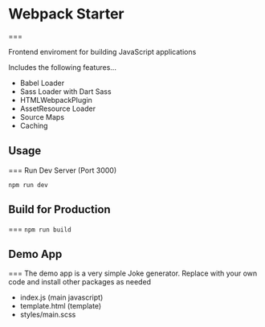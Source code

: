 # Webpack Starter
===

Frontend enviroment for building JavaScript applications

Includes the following features...

- Babel Loader
- Sass Loader with Dart Sass
- HTMLWebpackPlugin
- AssetResource Loader
- Source Maps
- Caching

## Usage 
===
Run Dev Server (Port 3000)

`npm run dev`

## Build for Production
===
`npm run build`

## Demo App
===
The demo app is a very simple Joke generator.  Replace with your own code and install other packages as needed
- index.js (main javascript)
- template.html (template)
- styles/main.scss
